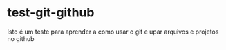 # test-git-github
Isto é um teste para aprender a como usar o git e upar arquivos e projetos no github
